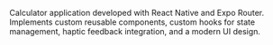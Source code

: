Calculator application developed with React Native and Expo Router. Implements custom reusable components, custom hooks for state management, haptic feedback integration, and a modern UI design.

